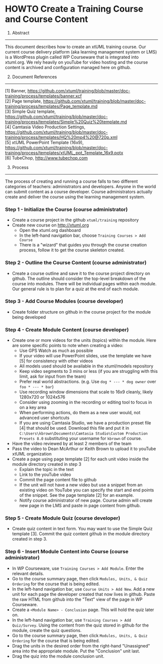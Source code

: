 HOWTO Create a Training Course and Course Content
============

1. Abstract
-----------
This document describes how to create an xtUML training course.  Our current course delivery 
platform (aka learning management system or LMS) is a WordPress plugin called WP Courseware 
that is integrated into xtuml.org.  We rely heavily on youTube for video hosting and the 
course content is archived and configuration managed here on github.

2. Document References
----------------------
[1] Banner, https://github.com/xtuml/training/blob/master/doc-training/process/templates/banner.xcf  
[2] Page template, https://github.com/xtuml/training/blob/master/doc-training/process/templates/Page_template.md  
[3] Simple Quiz template, https://github.com/xtuml/training/blob/master/doc-training/process/templates/Simple%20Quiz%20template.md  
[4] Camtasia Video Production Settings, https://github.com/xtuml/training/blob/master/doc-training/process/templates/HQ%20mp4%20@720p.xml  
[5] xtUML PowerPoint Template (16x9), https://github.com/xtuml/training/blob/master/doc-training/process/templates/xtUML_ppt_Template_16x9.potx    
[6] TubeChop, http://www.tubechop.com

3. Process
----------------------
The process of creating and running a course falls to two different categories of teachers: administrators and 
developers.  Anyone in the world can submit content as a course developer.  Course administrators actually create
and deliver the course using the learning management system.  
 
### Step 1 - Initialize the Course (course administrator)
  - Create a course project in the github `xtuml/training` repository
  - Create new course on http://xtuml.org
    - Open the xtuml.org dashboard
    - In the left-hand navigation bar, choose `Training Courses > Add Course`
    - There is a "wizard" that guides you through the course creation process, follow it to get the course skeleton created.

### Step 2 - Outline the Course Content (course administrator)
  - Create a course outline and save it to the course project directory on github.  The outline 
  should consider the top-level breakdown of the course into modules.  There will be individual 
  pages within each module.  Our general rule is to plan for a quiz at the end of each module.

### Step 3 - Add Course Modules (course developer)
  - Create folder structure on github in the course project for the module being developed

### Step 4 - Create Module Content (course developer) 
  - Create one or more videos for the units (topics) within the module. Here are some specific points to note when creating a video:
    - Use GPS Watch as much as possible
    - If your video will use PowerPoint slides, use the template we have [5] for consistency with other videos
    - All models used should be available in the xtuml/models repository
    - Keep video segments to 3 mins or less (if you are struggling with this limit, ask for input from the team)
    - Prefer real world abstractions.  (e.g. Use ```dog * --- * dog owner``` over ```foo * --- * bar```)
    - Use recording window dimensions that scale to 16x9 cleanly, likely 1280x720 or 1024x576
    - Consider using zooming in the recording or editing tool to focus in on a key area
    - When performing actions, do them as a new user would, not advanced user shortcuts
    - If you are using Camtasia Studio, we have a production preset file [4] that should be used.  Download this file
    and put it in ```C:\Users\kbrown\Documents\Camtasia Studio\Custom Production Presets 8.0``` substituting your username
    for ```kbrown``` of course.
  - Have the video reviewed by at least 2 members of the team
  - Pass the video to Dean McArthur or Keith Brown to upload it to youTube xtUML organization
  - Create a page using page template [2] for each unit video inside the module directory created in step 3
    - Explain the topic in the text
    - Link to the youTube video
    - Commit the page content file to github
    - If the unit will not have a new video but use a snippet from an existing video on YouTube you can specify the start 
    and end points of the snippet.  See the page template [2] for an example.
    - Notify course administrator of new page.  Course admin will create new page in the LMS and paste in page content
    from github.
    
### Step 5 - Create Module Quiz (course developer)
  - Create quiz content in text form.  You may want to use the Simple Quiz template [3].  Commit the quiz content github
  in the module directory created in step 3.

### Step 6 - Insert Module Content into Course (course administrator)
  - In WP Courseware, use `Training Courses > Add Module`.  Enter the relevant details.
  - Go to the course summary page, then click `Modules, Units, & Quiz Ordering` for the course that is being edited.
  - In the left-hand navigation bar, use `Course Units > Add New`.  Add a new unit for each page the developer created 
  that now lives in github.  Paste the raw HTML from github into the "Text" view of the page in WP Courseware.
  - Create a `<Module Name> - Conclusion` page.  This will hold the quiz later on.
  - In the left-hand navigation bar, use `Training Courses > Add Quiz/Survey`.  Using the content from the quiz stored
  in github for the module, create the quiz questions.
  - Go to the course summary page, then click `Modules, Units, & Quiz Ordering` for the course that is being edited.
  - Drag the units in the desired order from the right-hand "Unassigned" area into the appropriate module.  Put the 
  "Conclusion" unit last.
  - Drag the quiz into the module conclusion unit.
